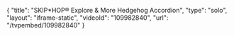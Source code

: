 {
    "title": "SKIP*HOP&reg; Explore &amp; More Hedgehog Accordion",
    "type": "solo",
    "layout": "iframe-static",
    "videoId": "109982840",
    "url": "\/tvpembed\/109982840"
}